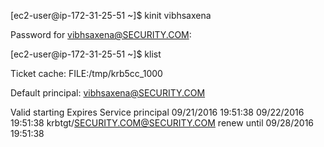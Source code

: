 [ec2-user@ip-172-31-25-51 ~]$ kinit vibhsaxena

Password for vibhsaxena@SECURITY.COM:


[ec2-user@ip-172-31-25-51 ~]$ klist

Ticket cache: FILE:/tmp/krb5cc_1000

Default principal: vibhsaxena@SECURITY.COM

Valid starting       Expires              Service principal
09/21/2016 19:51:38  09/22/2016 19:51:38  krbtgt/SECURITY.COM@SECURITY.COM
        renew until 09/28/2016 19:51:38
